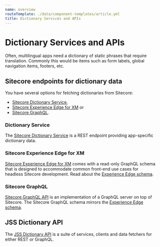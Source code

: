 ```yaml
---
name: overview
routeTemplate: ./data/component-templates/article.yml
title: Dictionary Services and APIs
---
```


# Dictionary Services and APIs

Often, multilingual apps need a dictionary of static phrases that require translation. Commonly this would be items such as form labels, global navigation items, footers, etc. 

## Sitecore endpoints for dictionary data

You have several options for fetching dictionaries from Sitecore: 

- [Sitecore Dictionary Service](/docs/fundamentals/services/dictionary/sitecore-dictionary-service),
- [Sitecore Experience Edge for XM](#sitecore-experience-edge-for-xm) or 
- [Sitecore GraphQL](#sitecore-graphql).

### Dictionary Service
The [Sitecore Dictionary Service](/docs/fundamentals/services/dictionary/sitecore-dictionary-service) is a REST endpoint providing app-specific dictionary data.
### Sitecore Experience Edge for XM
[Sitecore Experience Edge for XM](https://doc.sitecore.com/developers/101/developer-tools/en/introducing-sitecore-experience-edge-for-xm.html) comes with a read-only GraphQL schema that is designed to accommodate common front-end use cases for headless Sitecore development. Read about the [Experience Edge schema](https://doc.sitecore.com/developers/101/developer-tools/en/the-experience-edge-schema.html).
### Sitecore GraphQL
[Sitecore GraphQL API](/docs/fundamentals/services/graphql) is an implementation of a GraphQL server on top of Sitecore. The Sitecore GraphQL schema mirrors the [Experience Edge schema](https://doc.sitecore.com/developers/101/developer-tools/en/the-experience-edge-schema.html).
## JSS Dictionary API
The [JSS Dictionary API](/docs/fundamentals/services/dictionary/jss-dictionary-api) is a suite of services, clients and data fetchers for either REST or GraphQL.
